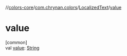 //[colors-core](../../../index.md)/[com.chrynan.colors](../index.md)/[LocalizedText](index.md)/[value](value.md)

# value

[common]\
val [value](value.md): [String](https://kotlinlang.org/api/latest/jvm/stdlib/kotlin/-string/index.html)
